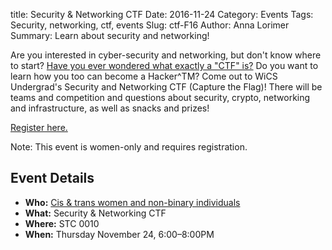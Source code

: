title: Security & Networking CTF
Date: 2016-11-24
Category: Events
Tags: Security, networking, ctf, events
Slug: ctf-F16
Author: Anna Lorimer
Summary: Learn about security and networking!

Are you interested in cyber-security and networking, but don't know where to
start?
[Have you ever wondered what exactly a "CTF" is?](https://ctftime.org/ctf-wtf/)
Do you want to learn how you too can become a Hacker^TM? Come out to WiCS
Undergrad's Security and Networking CTF (Capture the Flag)! There will be
teams and competition and questions about security, crypto, networking and
infrastructure, as well as snacks and prizes!

[Register here.](https://www.eventbrite.com/e/security-networking-ctf-tickets-29304546688)

Note: This event is women-only and requires registration.

## Event Details ##

+ **Who:** [Cis & trans women and non-binary individuals]({filename}/pages/faq.md)
+ **What:** Security & Networking CTF
+ **Where:** STC 0010
+ **When:** Thursday November 24, 6:00&ndash;8:00PM
